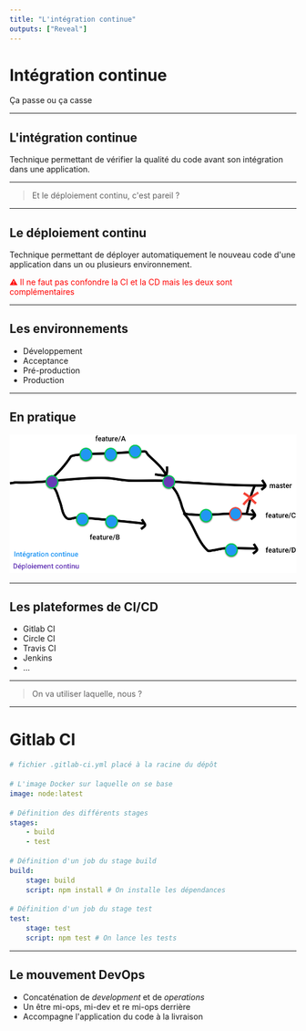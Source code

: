 ```yaml
---
title: "L'intégration continue"
outputs: ["Reveal"]
---
```


# Intégration continue
Ça passe ou ça casse

---

## L'intégration continue

Technique permettant de vérifier la qualité du code avant son intégration dans une application.

---

> Et le déploiement continu, c'est pareil ?

---

## Le déploiement continu

Technique permettant de déployer automatiquement le nouveau code d'une application dans un ou plusieurs environnement.

<p style="color: red;">⚠️ Il ne faut pas confondre la CI et la CD mais les deux sont complémentaires</p>

---

## Les environnements

 * Développement
 * Acceptance
 * Pré-production
 * Production

---

## En pratique

![Gitflow](./gitflow.png)

---

## Les plateformes de CI/CD

 * Gitlab CI
 * Circle CI
 * Travis CI
 * Jenkins
 * ...

---

> On va utiliser laquelle, nous ?

---

# Gitlab CI

```yaml
# fichier .gitlab-ci.yml placé à la racine du dépôt

# L'image Docker sur laquelle on se base
image: node:latest 

# Définition des différents stages
stages:
    - build
    - test

# Définition d'un job du stage build
build:
    stage: build
    script: npm install # On installe les dépendances

# Définition d'un job du stage test
test:
    stage: test
    script: npm test # On lance les tests
```

---

## Le mouvement DevOps

 * Concaténation de *development* et de *operations* 
 * Un être mi-ops, mi-dev et re mi-ops derrière
 * Accompagne l'application du code à la livraison

